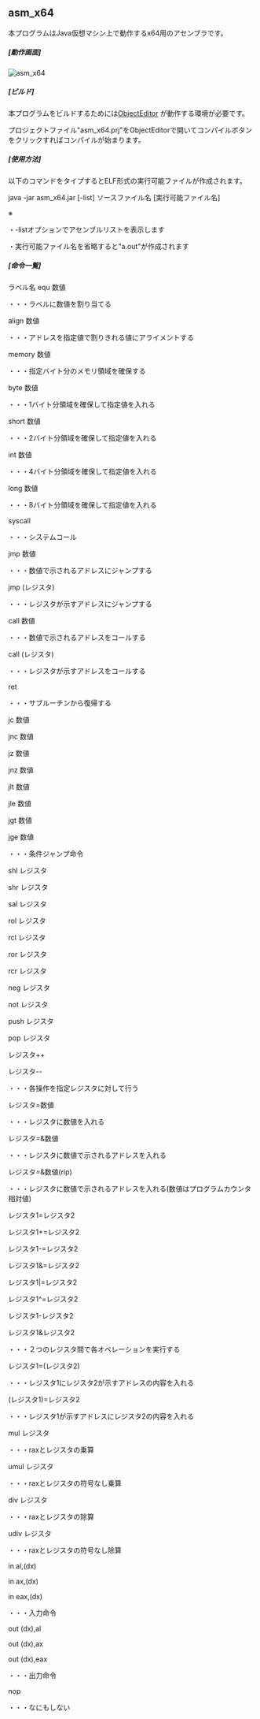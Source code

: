## asm_x64
  
本プログラムはJava仮想マシン上で動作するx64用のアセンブラです。
  
##### [動作画面]
  
![asm_x64](https://i.imgur.com/TWWKzWa.jpg)  
##### [ビルド]
  
本プログラムをビルドするためには[ObjectEditor](https://github.com/kousoz80/ObjectEditor) が動作する環境が必要です。
  
  プロジェクトファイル"asm_x64.prj"をObjectEditorで開いてコンパイルボタンをクリックすればコンパイルが始まります。

  ##### [使用方法]
以下のコマンドをタイプするとELF形式の実行可能ファイルが作成されます。

java -jar asm_x64.jar [-list] ソースファイル名 [実行可能ファイル名]


※
  
・-listオプションでアセンブルリストを表示します  
  
・実行可能ファイル名を省略すると"a.out"が作成されます

##### [命令一覧]

ラベル名 equ 数値

・・・ラベルに数値を割り当てる


align 数値

・・・アドレスを指定値で割りきれる値にアライメントする


memory 数値

・・・指定バイト分のメモリ領域を確保する


byte 数値

・・・1バイト分領域を確保して指定値を入れる


short 数値

・・・2バイト分領域を確保して指定値を入れる


int 数値

・・・4バイト分領域を確保して指定値を入れる


long 数値

・・・8バイト分領域を確保して指定値を入れる


syscall

・・・システムコール


jmp 数値

・・・数値で示されるアドレスにジャンプする


jmp (レジスタ)

・・・レジスタが示すアドレスにジャンプする


call 数値

・・・数値で示されるアドレスをコールする


call (レジスタ)

・・・レジスタが示すアドレスをコールする


ret

・・・サブルーチンから復帰する


jc 数値

jnc 数値

jz 数値

jnz 数値

jlt 数値

jle 数値

jgt 数値

jge 数値

・・・条件ジャンプ命令



shl レジスタ

shr レジスタ

sal レジスタ

rol レジスタ

rcl レジスタ

ror レジスタ

rcr レジスタ

neg レジスタ

not レジスタ

push レジスタ

pop レジスタ

レジスタ++

レジスタ--

・・・各操作を指定レジスタに対して行う



レジスタ=数値

・・・レジスタに数値を入れる



レジスタ=&数値

・・・レジスタに数値で示されるアドレスを入れる

レジスタ=&数値(rip)

・・・レジスタに数値で示されるアドレスを入れる(数値はプログラムカウンタ相対値)


レジスタ1=レジスタ2

レジスタ1+=レジスタ2

レジスタ1-=レジスタ2

レジスタ1&=レジスタ2

レジスタ1|=レジスタ2

レジスタ1^=レジスタ2

レジスタ1-レジスタ2

レジスタ1&レジスタ2

・・・２つのレジスタ間で各オペレーションを実行する



レジスタ1=(レジスタ2)

・・・レジスタ1にレジスタ2が示すアドレスの内容を入れる



(レジスタ1)=レジスタ2

・・・レジスタ1が示すアドレスにレジスタ2の内容を入れる



mul レジスタ

・・・raxとレジスタの乗算



umul レジスタ

・・・raxとレジスタの符号なし乗算



div レジスタ

・・・raxとレジスタの除算



udiv レジスタ

・・・raxとレジスタの符号なし除算



in al,(dx)

in ax,(dx)

in eax,(dx)

・・・入力命令



out (dx),al

out (dx),ax

out (dx),eax

・・・出力命令



nop

・・・なにもしない

